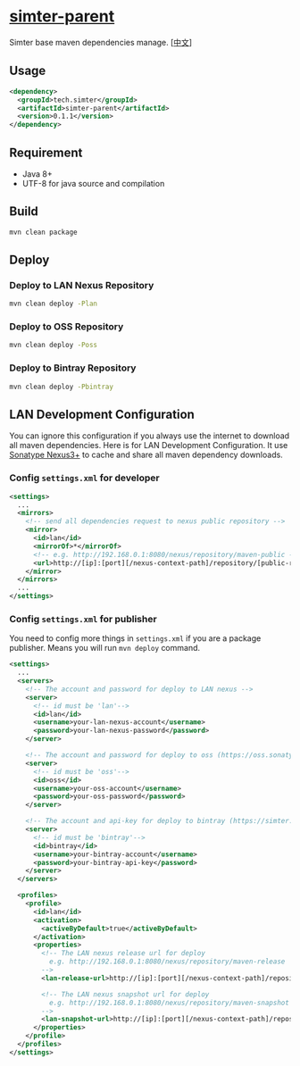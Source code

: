 # [simter-parent](https://github.com/simter/simter-parent)

Simter base maven dependencies manage. [[中文]]

## Usage

```xml
<dependency>
  <groupId>tech.simter</groupId>
  <artifactId>simter-parent</artifactId>
  <version>0.1.1</version>
</dependency>
```
## Requirement

- Java 8+
- UTF-8 for java source and compilation

## Build

```bash
mvn clean package
```

## Deploy

### Deploy to LAN Nexus Repository

```bash
mvn clean deploy -Plan
```

### Deploy to OSS Repository

```bash
mvn clean deploy -Poss
```

### Deploy to Bintray Repository

```bash
mvn clean deploy -Pbintray
```

## LAN Development Configuration 

You can ignore this configuration if you always use the internet to download all maven dependencies.
Here is for LAN Development Configuration. It use [Sonatype Nexus3+] to cache and share all maven dependency downloads.

### Config `settings.xml` for developer

```xml
<settings>
  ...
  <mirrors>
    <!-- send all dependencies request to nexus public repository -->
    <mirror>
      <id>lan</id>
      <mirrorOf>*</mirrorOf>
      <!-- e.g. http://192.168.0.1:8080/nexus/repository/maven-public -->
      <url>http://[ip]:[port][/nexus-context-path]/repository/[public-repository-name]</url>
    </mirror>
  </mirrors>
  ...
</settings>
```

### Config `settings.xml` for publisher

You need to config more things in `settings.xml` if you are a package publisher. 
Means you will run `mvn deploy` command.

```xml
<settings>
  ...
  <servers>
    <!-- The account and password for deploy to LAN nexus -->
    <server>
      <!-- id must be 'lan'-->
      <id>lan</id>
      <username>your-lan-nexus-account</username>
      <password>your-lan-nexus-password</password>
    </server>

    <!-- The account and password for deploy to oss (https://oss.sonatype.org) -->
    <server>
      <!-- id must be 'oss'-->
      <id>oss</id>
      <username>your-oss-account</username>
      <password>your-oss-password</password>
    </server>

    <!-- The account and api-key for deploy to bintray (https://simter.bintray.com/maven-repo) -->
    <server>
      <!-- id must be 'bintray'-->
      <id>bintray</id>
      <username>your-bintray-account</username>
      <password>your-bintray-api-key</password>
    </server>
  </servers>

  <profiles>
    <profile>
      <id>lan</id>
      <activation>
        <activeByDefault>true</activeByDefault>
      </activation>
      <properties>
        <!-- The LAN nexus release url for deploy
          e.g. http://192.168.0.1:8080/nexus/repository/maven-release
        -->
        <lan-release-url>http://[ip]:[port][/nexus-context-path]/repository/[release-repository-name]</lan-release-url>

        <!-- The LAN nexus snapshot url for deploy
          e.g. http://192.168.0.1:8080/nexus/repository/maven-snapshot
        -->
        <lan-snapshot-url>http://[ip]:[port][/nexus-context-path]/repository/[snapshot-repository-name]</lan-snapshot-url>
      </properties>
    </profile>
  </profiles>
</settings>
```

[Sonatype Nexus3+]: http://www.sonatype.org/nexus
[中文]: https://github.com/simter/simter-parent/blob/master/docs/README.zh-cn.md